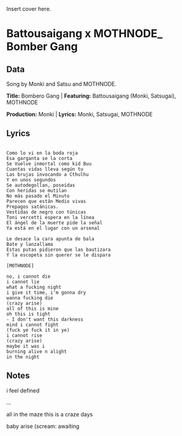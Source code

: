 Insert cover here.

# Battousaigang x MOTHNODE_ Bomber Gang

## Data

Song by Monki and Satsu and MOTHNODE.

**Title:** Bombero Gang | **Featuring:** Battousaigang (Monki, Satsugai), MOTHNODE

**Production:** Monki | **Lyrics:** Monki, Satsugai, MOTHNODE

## Lyrics


```

Como lo vi en la boda roja
Esa garganta se la corta
Se Vuelve inmortal como kid Buu
Cuantas vidas lleva según tu
Las brujas invocando a Cthulhu
Y en unos segundos
Se autodegollan, poseídas
Con heridas se mutilan
No más pasado el Minuto
Parecen que están Medio vivas
Prepagos satánicas. 
Vestidas de negro con túnicas
Toni vercetti espera en la línea
El ángel de la muerte pide la señal
Ya está en el lugar con un arsenal

Le desace la cara apunta de bala
Bate y lanzallama 
Estas putas pidieron que las bautizara
Y la escopeta sin querer se le dispara

[MOTHNODE]

no, i cannot die 
i cannot lie
what a fucking night
i give it time, i'm gonna dry
wanna fucking die 
(crazy arise)
all of this is mine
oh this is tight
- I don't want this darkness
mind i cannot fight
(fuck ye fuck it in ye)
i cannot rise
(crazy arise)
maybe it was i
burning alive n alight
in the night 

```
## Notes

i feel defined

...

all in the maze
this is a craze
days



baby arise (scream: awaiting
